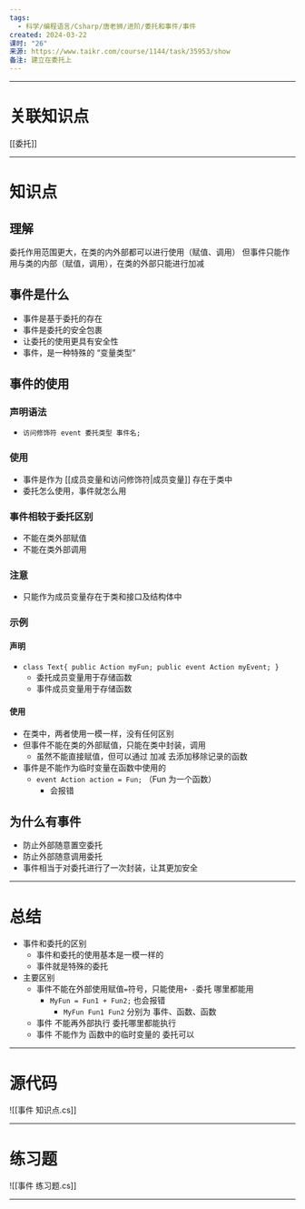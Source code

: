 ```yaml
---
tags:
  - 科学/编程语言/Csharp/唐老狮/进阶/委托和事件/事件
created: 2024-03-22
课时: "26"
来源: https://www.taikr.com/course/1144/task/35953/show
备注: 建立在委托上
---
```


---
# 关联知识点

[[委托]]

---
# 知识点

## 理解

委托作用范围更大，在类的内外部都可以进行使用（赋值、调用）
但事件只能作用与类的内部（赋值，调用），在类的外部只能进行加减

## 事件是什么

- 事件是基于委托的存在
- 事件是委托的安全包裹
- 让委托的使用更具有安全性
- 事件，是一种特殊的 “变量类型”
## 事件的使用

### 声明语法

- `访问修饰符 event 委托类型 事件名;`
### 使用

- 事件是作为 [[成员变量和访问修饰符|成员变量]] 存在于类中
- 委托怎么使用，事件就怎么用
### 事件相较于委托区别

- 不能在类外部赋值
- 不能在类外部调用
### 注意

- 只能作为成员变量存在于类和接口及结构体中
### 示例

#### 声明

- `class Text{ public Action myFun; public event Action myEvent; }`
	- 委托成员变量用于存储函数
	- 事件成员变量用于存储函数
#### 使用

- 在类中，两者使用一模一样，没有任何区别
- 但事件不能在类的外部赋值，只能在类中封装，调用
	- 虽然不能直接赋值，但可以通过 加减 去添加移除记录的函数
- 事件是不能作为临时变量在函数中使用的
	- `event Action action = Fun;` （Fun 为一个函数）
		- 会报错
## 为什么有事件

- 防止外部随意置空委托
- 防止外部随意调用委托
- 事件相当于对委托进行了一次封装，让其更加安全

---
# 总结

- 事件和委托的区别
	- 事件和委托的使用基本是一模一样的
	- 事件就是特殊的委托
- 主要区别
	- 事件不能在外部使用赋值`=`符号，只能使用`+ -`委托 哪里都能用
		- `MyFun = Fun1 + Fun2;` 也会报错
			- `MyFun Fun1 Fun2` 分别为 事件、函数、函数
	- 事件 不能再外部执行 委托哪里都能执行
	- 事件 不能作为 函数中的临时变量的 委托可以

---
# 源代码

![[事件 知识点.cs]]

---
# 练习题

![[事件 练习题.cs]]

---



